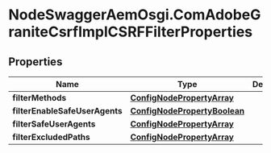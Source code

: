# NodeSwaggerAemOsgi.ComAdobeGraniteCsrfImplCSRFFilterProperties

## Properties
Name | Type | Description | Notes
------------ | ------------- | ------------- | -------------
**filterMethods** | [**ConfigNodePropertyArray**](ConfigNodePropertyArray.md) |  | [optional] 
**filterEnableSafeUserAgents** | [**ConfigNodePropertyBoolean**](ConfigNodePropertyBoolean.md) |  | [optional] 
**filterSafeUserAgents** | [**ConfigNodePropertyArray**](ConfigNodePropertyArray.md) |  | [optional] 
**filterExcludedPaths** | [**ConfigNodePropertyArray**](ConfigNodePropertyArray.md) |  | [optional] 


